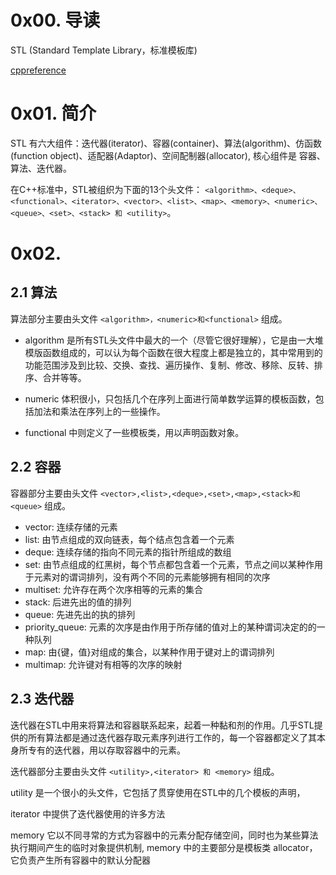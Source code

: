 # 0x00. 导读

STL (Standard Template Library，标准模板库)

[cppreference](https://en.cppreference.com/w/)

# 0x01. 简介

STL 有六大组件：迭代器(iterator)、容器(container)、算法(algorithm)、仿函数(function object)、适配器(Adaptor)、空间配制器(allocator), 核心组件是 容器、算法、迭代器。

 在C++标准中，STL被组织为下面的13个头文件：
 `<algorithm>、<deque>、<functional>、<iterator>、<vector>、<list>、<map>、<memory>、<numeric>、<queue>、<set>、<stack> 和 <utility>`。 

# 0x02. 

## 2.1 算法

算法部分主要由头文件 `<algorithm>，<numeric>和<functional>` 组成。

- algorithm 是所有STL头文件中最大的一个（尽管它很好理解），它是由一大堆模版函数组成的，可以认为每个函数在很大程度上都是独立的，其中常用到的功能范围涉及到比较、交换、查找、遍历操作、复制、修改、移除、反转、排序、合并等等。

- numeric 体积很小，只包括几个在序列上面进行简单数学运算的模板函数，包括加法和乘法在序列上的一些操作。

- functional 中则定义了一些模板类，用以声明函数对象。

## 2.2 容器

容器部分主要由头文件 `<vector>,<list>,<deque>,<set>,<map>,<stack>和<queue>` 组成。

- vector: 连续存储的元素<vector>
- list: 由节点组成的双向链表，每个结点包含着一个元素<list>
- deque: 连续存储的指向不同元素的指针所组成的数组<deque>
- set: 由节点组成的红黑树，每个节点都包含着一个元素，节点之间以某种作用于元素对的谓词排列，没有两个不同的元素能够拥有相同的次序 <set>
- multiset: 允许存在两个次序相等的元素的集合 <set>
- stack: 后进先出的值的排列 <stack>
- queue: 先进先出的执的排列 <queue>
- priority_queue: 元素的次序是由作用于所存储的值对上的某种谓词决定的的一种队列 <queue>
- map: 由{键，值}对组成的集合，以某种作用于键对上的谓词排列 <map>
- multimap: 允许键对有相等的次序的映射 <map>

## 2.3 迭代器

迭代器在STL中用来将算法和容器联系起来，起着一种黏和剂的作用。几乎STL提供的所有算法都是通过迭代器存取元素序列进行工作的，每一个容器都定义了其本身所专有的迭代器，用以存取容器中的元素。

 迭代器部分主要由头文件 `<utility>,<iterator> 和 <memory>` 组成。

utility 是一个很小的头文件，它包括了贯穿使用在STL中的几个模板的声明，

iterator 中提供了迭代器使用的许多方法

memory 它以不同寻常的方式为容器中的元素分配存储空间，同时也为某些算法执行期间产生的临时对象提供机制, memory 中的主要部分是模板类 allocator，它负责产生所有容器中的默认分配器